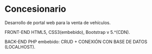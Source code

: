 # Concesionario
Desarrollo de portal web para la venta de vehículos. 

FRONT-END 
HTML5, CSS3(embebido), Bootstrap v 5.^(CDN).

BACK-END
PHP embebido: CRUD + CONEXIÓN CON BASE DE DATOS (LOCALHOST).
